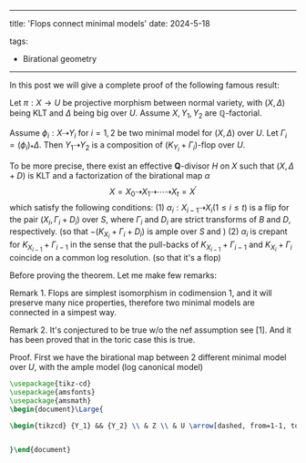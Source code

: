 
---
title: 'Flops connect minimal models'
date: 2024-5-18

tags:
  - Birational geometry

---

In this post we will give a complete proof of the following famous result:

Let $\pi:X \to U$ be projective morphism between normal variety, with $(X,\Delta)$ being KLT and $\Delta$ being big over $U$. Assume $X,Y_1,Y_2$ are $\mathbb{Q}$-factorial.

Assume $\phi_i:X  \dashrightarrow Y_i$ for $i = 1,2$ be two minimal model for $(X,\Delta)$ over $U$. Let $\Gamma_i  = (\phi_i)_* \Delta$. Then $Y_1 \dashrightarrow Y_2$ is a composition of $(K_{Y_i}+\Gamma_i)$-flop over $U$. 

To be more precise, there exist an effective $\mathbf{Q}$-divisor $H$ on $X$ such that $(X, \Delta+D)$ is KLT and a factorization of the birational map $\alpha$
$$
X=X_0 \dashrightarrow X_1 \dashrightarrow \cdots \dashrightarrow X_t=X^{\prime}
$$
which satisfy the following conditions:
(1) $\alpha_i: X_{i-1} \dashrightarrow X_i(1 \leq i \leq t)$ is a flip for the pair $\left(X_i, \Gamma_i+D_i\right)$ over $S$, where $\Gamma_i$ and $D_i$ are strict transforms of $B$ and $D$, respectively. (so that $-(K_{X_i}+\Gamma_i+D_i)$ is ample over $S$ and ) 
(2) $\alpha_i$ is crepant for $K_{X_{i-1}}+\Gamma_{i-1}$ in the sense that the pull-backs of $K_{X_{i-1}}+\Gamma_{i-1}$ and $K_{X_i}+\Gamma_i$ coincide on a common log resolution. (so that it's a flop)


Before proving the theorem. Let me make few remarks:

Remark 1. Flops are simplest isomorphism in codimension 1, and it will preserve many nice properties, therefore two minimal models are connected in a simpest way.

Remark 2. It's conjectured to be true w/o the nef assumption see [1]. And it has been proved that in the toric case this is true.

Proof. First we have the birational map between 2 different minimal model over $U$, with the ample model (log canonical model)
```tikz
\usepackage{tikz-cd}
\usepackage{amsfonts}
\usepackage{amsmath}
\begin{document}\Large{

\begin{tikzcd} {Y_1} && {Y_2} \\ & Z \\ & U \arrow[dashed, from=1-1, to=1-3] \arrow[from=1-1, to=2-2] \arrow[from=1-3, to=2-2] \arrow[from=2-2, to=3-2] \arrow[from=1-1, to=3-2] \arrow[from=1-3, to=3-2] \end{tikzcd}


}\end{document}
```

